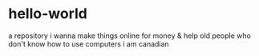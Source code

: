 # hello-world
a repository
i wanna make things online for money & help old people who don't know how to use computers
i am canadian
